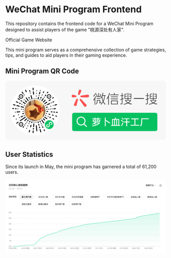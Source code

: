 # WeChat Mini Program Frontend

This repository contains the frontend code for a WeChat Mini Program designed to assist players of the game "桃源深处有人家".

Official Game Website

This mini program serves as a comprehensive collection of game strategies, tips, and guides to aid players in their gaming experience.

## Mini Program QR Code

![Mini Program QR Code](./images/QR_Code.jpg)

## User Statistics

Since its launch in May, the mini program has garnered a total of 61,200 users.

![User Growth Over the Past Three Months](./images/userstats.png)
